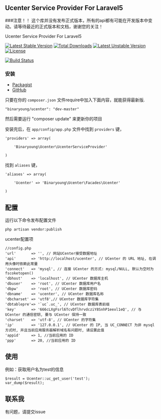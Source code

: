 ## Ucenter Service Provider For Laravel5

###注意！！ 这个库并没有发布正式版本，所有的api都有可能在开发版本中变动。请等待最近的正式版本和文档，谢谢您的关注！

Ucenter Service Provider For Laravel5

[![Latest Stable Version](https://poser.pugx.org/binaryoung/ucenter/v/stable)](https://packagist.org/packages/binaryoung/ucenter) [![Total Downloads](https://poser.pugx.org/binaryoung/ucenter/downloads)](https://packagist.org/packages/binaryoung/ucenter) [![Latest Unstable Version](https://poser.pugx.org/binaryoung/ucenter/v/unstable)](https://packagist.org/packages/binaryoung/ucenter) [![License](https://poser.pugx.org/binaryoung/ucenter/license)](https://packagist.org/packages/binaryoung/ucenter)

[![Build Status](https://travis-ci.org/binaryoung/ucenter.svg?branch=master)](https://travis-ci.org/binaryoung/ucenter)

### 安装

- [Packagist](https://packagist.org/packages/binaryoung/ucenter)
- [GitHub](https://github.com/binaryoung/ucenter)

只要在你的 `composer.json` 文件require中加入下面内容，就能获得最新版.

~~~
"binaryoung/ucenter": "dev-master"
~~~

然后需要运行 "composer update" 来更新你的项目

安装完后，在 `app/config/app.php` 文件中找到 `providers` 键，

~~~
'providers' => array(

    'Binaryoung\Ucenter\UcenterServiceProvider'

)
~~~

找到 `aliases` 键，

~~~
'aliases' => array(

    'Ucenter' => 'Binaryoung\Ucenter\Facades\Ucenter'

)
~~~

## 配置
运行以下命令发布配置文件
~~~
php artisan vendor:publish
~~~
ucenter配置项
~~~
//config.php
'url'		=> '', // 网站UCenter接受数据地址
'api'		=> 'http://localhost/ucenter', // UCenter 的 URL 地址, 在调用头像时依赖此常量
'connect'	=> 'mysql', // 连接 UCenter 的方式: mysql/NULL, 默认为空时为 fscoketopen()
'dbhost'	=> 'localhost', // UCenter 数据库主机
'dbuser'	=> 'root', // UCenter 数据库用户名
'dbpw'		=> 'root', // UCenter 数据库密码
'dbname'	=> 'ucenter', // UCenter 数据库名称
'dbcharset'	=> 'utf8',// UCenter 数据库字符集
'dbtablepre'=> '`uc`.uc_', // UCenter 数据库表前缀
'key'		=> '666cLXgFsrl6TcvDflhrvdcziY8SnhP1eexl1eQ', // 与 UCenter 的通信密钥, 要与 UCenter 保持一致
'charset'	=> 'utf-8', // UCenter 的字符集
'ip'		=> '127.0.0.1', // UCenter 的 IP, 当 UC_CONNECT 为非 mysql 方式时, 并且当前应用服务器解析域名有问题时, 请设置此值
'appid'		=> 1, //当前应用的 ID
'ppp'		=> 20, //当前应用的 ID
~~~

## 使用
例如：获取用户名为test的信息
~~~
$result = Ucenter::uc_get_user('test');
var_dump($result);
~~~


## 联系我
有问题，请提交issue
